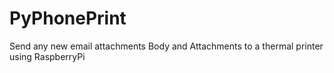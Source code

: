 # PyPhonePrint
 Send any new email attachments Body and Attachments to a thermal printer using RaspberryPi
